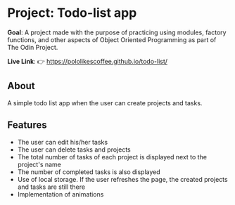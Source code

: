 # Project: Todo-list app

**Goal**:
A project made with the purpose of practicing using modules, factory functions, and other aspects of Object Oriented Programming as part of The Odin Project.

**Live Link**:
👉 https://pololikescoffee.github.io/todo-list/

## About
A simple todo list app when the user can create projects and tasks.

## Features
- The user can edit his/her tasks
- The user can delete tasks and projects
- The total number of tasks of each project is displayed next to the project's name
- The number of completed tasks is also displayed
- Use of local storage. If the user refreshes the page, the created projects and tasks are still there
- Implementation of animations
